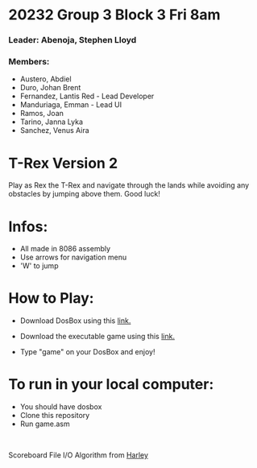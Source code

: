 # **20232 Group 3 Block 3 Fri 8am**

### Leader: Abenoja, Stephen Lloyd

### Members: 
- Austero, Abdiel
- Duro, Johan Brent
- Fernandez, Lantis Red - Lead Developer
- Manduriaga, Emman - Lead UI
- Ramos, Joan
- Tarino, Janna Lyka
- Sanchez, Venus Aira

# **T-Rex Version 2**
Play as Rex the T-Rex and navigate through the lands while avoiding any obstacles by jumping above them. Good luck!

# Infos:
- All made in 8086 assembly
- Use arrows for navigation menu
- 'W' to jump

# How to Play:
- Download DosBox using this [link.](https://www.dosbox.com/download.php?main=1)
- Download the executable game using this [link.](https://github.com/lanseudesu/Dinosaur-Game-ASM-Project/releases/tag/v1.1.0)

- Type "game" on your DosBox and enjoy!

# To run in your local computer:
- You should have dosbox
- Clone this repository 
- Run game.asm 

<br>

Scoreboard File I/O Algorithm from [Harley](https://github.com/gekiiMei)
